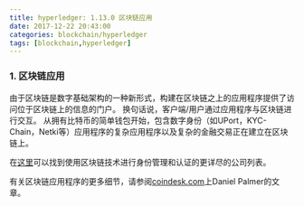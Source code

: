 ```yaml
---
title: hyperledger: 1.13.0 区块链应用
date: 2017-12-22 20:43:00
categories: blockchain/hyperledger
tags: [blockchain,hyperledger]
---
```


### 1. 区块链应用
由于区块链是数字基础架构的一种新形式，构建在区块链之上的应用程序提供了访问位于区块链上的信息的门户。 换句话说，客户端/用户通过应用程序与区块链进行交互。 从拥有比特币的简单钱包开始，包含数字身份（如UPort，KYC-Chain，Netki等）应用程序的复杂应用程序以及复杂的金融交易正在建立在区块链上。

在[这里](https://letstalkpayments.com/22-companies-leveraging-blockchain-for-identity-management-and-authentication/)可以找到使用区块链技术进行身份管理和认证的更详尽的公司列表。

有关区块链应用程序的更多细节，请参阅[coindesk.com](https://www.coindesk.com/7-cool-decentralized-apps-built-ethereum/)上Daniel Palmer的文章。
